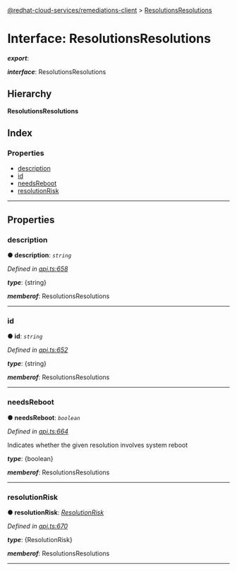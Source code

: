 [@redhat-cloud-services/remediations-client](../README.md) > [ResolutionsResolutions](../interfaces/resolutionsresolutions.md)

# Interface: ResolutionsResolutions

*__export__*: 

*__interface__*: ResolutionsResolutions

## Hierarchy

**ResolutionsResolutions**

## Index

### Properties

* [description](resolutionsresolutions.md#description)
* [id](resolutionsresolutions.md#id)
* [needsReboot](resolutionsresolutions.md#needsreboot)
* [resolutionRisk](resolutionsresolutions.md#resolutionrisk)

---

## Properties

<a id="description"></a>

###  description

**● description**: *`string`*

*Defined in [api.ts:658](https://github.com/karelhala/javascript-clients/blob/master/packages/remediations/api.ts#L658)*

*__type__*: {string}

*__memberof__*: ResolutionsResolutions

___
<a id="id"></a>

###  id

**● id**: *`string`*

*Defined in [api.ts:652](https://github.com/karelhala/javascript-clients/blob/master/packages/remediations/api.ts#L652)*

*__type__*: {string}

*__memberof__*: ResolutionsResolutions

___
<a id="needsreboot"></a>

###  needsReboot

**● needsReboot**: *`boolean`*

*Defined in [api.ts:664](https://github.com/karelhala/javascript-clients/blob/master/packages/remediations/api.ts#L664)*

Indicates whether the given resolution involves system reboot

*__type__*: {boolean}

*__memberof__*: ResolutionsResolutions

___
<a id="resolutionrisk"></a>

###  resolutionRisk

**● resolutionRisk**: *[ResolutionRisk](../enums/resolutionrisk.md)*

*Defined in [api.ts:670](https://github.com/karelhala/javascript-clients/blob/master/packages/remediations/api.ts#L670)*

*__type__*: {ResolutionRisk}

*__memberof__*: ResolutionsResolutions

___

